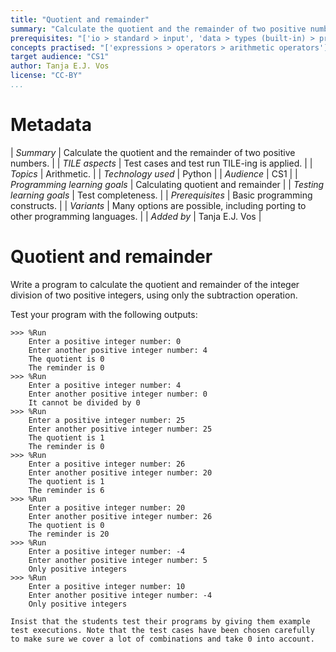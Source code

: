 ```yaml
---
title: "Quotient and remainder"
summary: "Calculate the quotient and the remainder of two positive numbers."
prerequisites: "['io > standard > input', 'data > types (built-in) > primitive > numeric', 'imperative programming > variables > variable declaration', 'imperative programming > variables > assignment']"
concepts practised: "['expressions > operators > arithmetic operators']"
target audience: "CS1"
author: Tanja E.J. Vos
license: "CC-BY"
...
```

# Metadata

| *Summary*                     | Calculate the quotient and the remainder of two positive numbers. |
| *TILE aspects*                | Test cases and test run TILE-ing is applied. |
| *Topics*                      | Arithmetic. |
| *Technology used*             | Python |
| *Audience*                    | CS1 |
| *Programming learning goals*  | Calculating quotient and remainder |
| *Testing learning goals*      | Test completeness. |
| *Prerequisites*               | Basic programming constructs. |
| *Variants*                    | Many options are possible, including porting to other programming languages. | 
| *Added by*                    | Tanja E.J. Vos |   



# Quotient and remainder





Write a program to calculate the quotient and remainder of the
integer division of two positive integers, using only the
subtraction operation.

Test your program with the following outputs:

```small
>>> %Run 
    Enter a positive integer number: 0
    Enter another positive integer number: 4
    The quotient is 0
    The reminder is 0
>>> %Run 
    Enter a positive integer number: 4
    Enter another positive integer number: 0
    It cannot be divided by 0
>>> %Run 
    Enter a positive integer number: 25
    Enter another positive integer number: 25
    The quotient is 1
    The reminder is 0
>>> %Run 
    Enter a positive integer number: 26
    Enter another positive integer number: 20
    The quotient is 1
    The reminder is 6
>>> %Run 
    Enter a positive integer number: 20
    Enter another positive integer number: 26
    The quotient is 0
    The reminder is 20
>>> %Run 
    Enter a positive integer number: -4
    Enter another positive integer number: 5
    Only positive integers
>>> %Run 
    Enter a positive integer number: 10
    Enter another positive integer number: -4
    Only positive integers
```

```testruntile
Insist that the students test their programs by giving them example
test executions. Note that the test cases have been chosen carefully
to make sure we cover a lot of combinations and take 0 into account.
```
